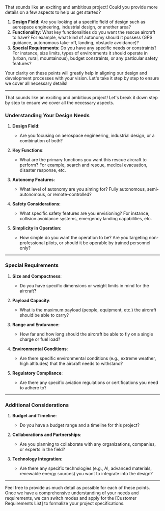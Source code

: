 That sounds like an exciting and ambitious project! Could you provide more details on a few aspects to help us get started?

1. **Design Field**: Are you looking at a specific field of design such as aerospace engineering, industrial design, or another area?
2. **Functionality**: What key functionalities do you want the rescue aircraft to have? For example, what kind of autonomy should it possess (GPS guidance, autonomous take-off, landing, obstacle avoidance)?
3. **Special Requirements**: Do you have any specific needs or constraints? For instance, size limits, types of environments it should operate in (urban, rural, mountainous), budget constraints, or any particular safety features?

Your clarity on these points will greatly help in aligning our design and development processes with your vision. Let's take it step by step to ensure we cover all necessary details!

---

That sounds like an exciting and ambitious project! Let's break it down step by step to ensure we cover all the necessary aspects.

### Understanding Your Design Needs
1. **Design Field**:
   - Are you focusing on aerospace engineering, industrial design, or a combination of both?

2. **Key Functions**:
   - What are the primary functions you want this rescue aircraft to perform? For example, search and rescue, medical evacuation, disaster response, etc.

3. **Autonomy Features**:
   - What level of autonomy are you aiming for? Fully autonomous, semi-autonomous, or remote-controlled?

4. **Safety Considerations**:
   - What specific safety features are you envisioning? For instance, collision avoidance systems, emergency landing capabilities, etc.

5. **Simplicity in Operation**:
   - How simple do you want the operation to be? Are you targeting non-professional pilots, or should it be operable by trained personnel only?

---

### Special Requirements
1. **Size and Compactness**:
   - Do you have specific dimensions or weight limits in mind for the aircraft?

2. **Payload Capacity**:
   - What is the maximum payload (people, equipment, etc.) the aircraft should be able to carry?

3. **Range and Endurance**:
   - How far and how long should the aircraft be able to fly on a single charge or fuel load?

4. **Environmental Conditions**:
   - Are there specific environmental conditions (e.g., extreme weather, high altitudes) that the aircraft needs to withstand?

5. **Regulatory Compliance**:
   - Are there any specific aviation regulations or certifications you need to adhere to?

---

### Additional Considerations
1. **Budget and Timeline**:
   - Do you have a budget range and a timeline for this project?

2. **Collaborations and Partnerships**:
   - Are you planning to collaborate with any organizations, companies, or experts in the field?

3. **Technology Integration**:
   - Are there any specific technologies (e.g., AI, advanced materials, renewable energy sources) you want to integrate into the design?

---

Feel free to provide as much detail as possible for each of these points. Once we have a comprehensive understanding of your needs and requirements, we can switch modes and apply for the [Customer Requirements List] to formalize your project specifications.
